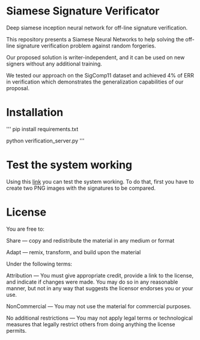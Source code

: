 # Siamese Signature Verificator
Deep siamese inception neural network for off-line signature verification.

This repository presents a Siamese Neural Networks to help solving the off-line signature verification problem against random forgeries. 

Our proposed solution is writer-independent, and it can be used on new signers without any additional training. 

We tested our approach on the SigComp11 dataset and achieved 4% of ERR in verification which demonstrates the generalization capabilities of our proposal.

# Installation

'''
pip install requirements.txt

python verification_server.py
'''

# Test the system working

Using this [link](http://193.147.52.134:9000/) you can test the system working. To do that, first you have to create two PNG images with the signatures to be compared.

# License

You are free to:

Share — copy and redistribute the material in any medium or format

Adapt — remix, transform, and build upon the material 

Under the following terms:

Attribution — You must give appropriate credit, provide a link to the license, and indicate if changes were made. You may do so in any reasonable manner, but not in any way that suggests the licensor endorses you or your use.

NonCommercial — You may not use the material for commercial purposes.

No additional restrictions — You may not apply legal terms or technological measures that legally restrict others from doing anything the license permits.

